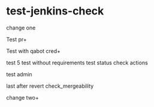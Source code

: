 # test-jenkins-check
change one

Test pr+

Test with qabot cred+

test 5
test without requirements
test status check actions

test admin

last after revert check_mergeability

change two+
